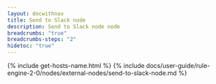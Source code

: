 ```yaml
---
layout: docwithnav
title: Send to Slack node
description: Send to Slack node node
breadcrumbs: "true"
breadcrumbs-steps: "2"
hidetoc: "true"
---
```


{% include get-hosts-name.html %}
{% include docs/user-guide/rule-engine-2-0/nodes/external-nodes/send-to-slack-node.md %}

